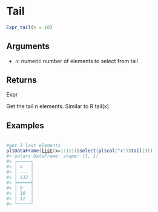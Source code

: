 # Tail

```r
Expr_tail(n = 10)
```

## Arguments

- `n`: numeric number of elements to select from tail

## Returns

Expr

Get the tail n elements. Similar to R tail(x)

## Examples

<pre class='r-example'> <code> <span class='r-in'><span></span></span>
<span class='r-in'><span><span class='co'>#get 3 last elements</span></span></span>
<span class='r-in'><span><span class='va'>pl</span><span class='op'>$</span><span class='fu'>DataFrame</span><span class='op'>(</span><span class='fu'><a href='https://rdrr.io/r/base/list.html'>list</a></span><span class='op'>(</span>x<span class='op'>=</span><span class='fl'>1</span><span class='op'>:</span><span class='fl'>11</span><span class='op'>)</span><span class='op'>)</span><span class='op'>$</span><span class='fu'>select</span><span class='op'>(</span><span class='va'>pl</span><span class='op'>$</span><span class='fu'>col</span><span class='op'>(</span><span class='st'>"x"</span><span class='op'>)</span><span class='op'>$</span><span class='fu'>tail</span><span class='op'>(</span><span class='fl'>3</span><span class='op'>)</span><span class='op'>)</span></span></span>
<span class='r-out co'><span class='r-pr'>#&gt;</span> polars DataFrame: shape: (3, 1)</span>
<span class='r-out co'><span class='r-pr'>#&gt;</span> ┌─────┐</span>
<span class='r-out co'><span class='r-pr'>#&gt;</span> │ x   │</span>
<span class='r-out co'><span class='r-pr'>#&gt;</span> │ --- │</span>
<span class='r-out co'><span class='r-pr'>#&gt;</span> │ i32 │</span>
<span class='r-out co'><span class='r-pr'>#&gt;</span> ╞═════╡</span>
<span class='r-out co'><span class='r-pr'>#&gt;</span> │ 9   │</span>
<span class='r-out co'><span class='r-pr'>#&gt;</span> │ 10  │</span>
<span class='r-out co'><span class='r-pr'>#&gt;</span> │ 11  │</span>
<span class='r-out co'><span class='r-pr'>#&gt;</span> └─────┘</span>
 </code></pre>
